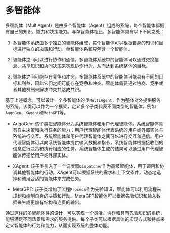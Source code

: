 # 多智能体

多智能体（MultiAgent）是由多个智能体（Agent）组成的系统，每个智能体都拥有自己的知识、能力和决策能力。与单智能体相比，多智能体具有以下不同之处：

1. 多智能体系统由多个独立的智能体组成，每个智能体可以根据自身的知识和目标进行独立的决策和行动。单智能体系统只包含一个智能体。

2. 智能体之间可以进行协作和通信。多智能体系统中的智能体可以通过交换信息、共享知识和协同决策来实现协作行为，从而达到系统整体的目标。

3. 智能体之间可能存在竞争和冲突。多智能体系统中的智能体可能具有不同的目标和利益，因此它们之间可能存在竞争和冲突。智能体需要通过协商、竞争或者其他机制来解决冲突并达成共识。

基于上述概念，可以设计一个多智能体的类`MultiAgent`，作为整体对外提供服务的系统。该类可以作为一个框架，定义多个子类代表不同类型的智能体，例如`AugoGen`、`XAgent`和`MetaGPT`等。

- AugoGen: 该子类把智能体分为系统智能体和用户代理智能体。系统智能体具有自主决策和执行任务的能力；用户代理智能体代表系统的用户或外部实体与系统进行交互。系统智能体和用户代理智能体之间可以进行交互和通信。用户代理智能体可以向系统智能体提供输入数据和指令，系统智能体根据接收到的信息进行决策和执行相应的任务。系统智能体生成的结果可以通过用户代理智能体传递给用户或外部实体。

- XAgent: 该子类引入了一个调度器`Dispatcher`作为高级智能体，用于调用和协调其他智能体的行动。XAgent可以根据系统的需求和上下文条件，动态地选择和调用合适的智能体来完成任务。

- MetaGPT: 该子类增加了流程`Process`作为先验知识，智能体可以利用流程来规划和控制自身的决策和行动。MetaGPT智能体可以根据先验知识和输入数据来生成更加有结构和连贯的输出。

通过这样的多智能体类的设计，可以实现一个灵活、协作和具有先验知识的系统，能够满足不同场景和需求的服务提供。每个子类可以根据具体的实现方式和特点来定义智能体的行为和能力，从而实现系统的整体功能。